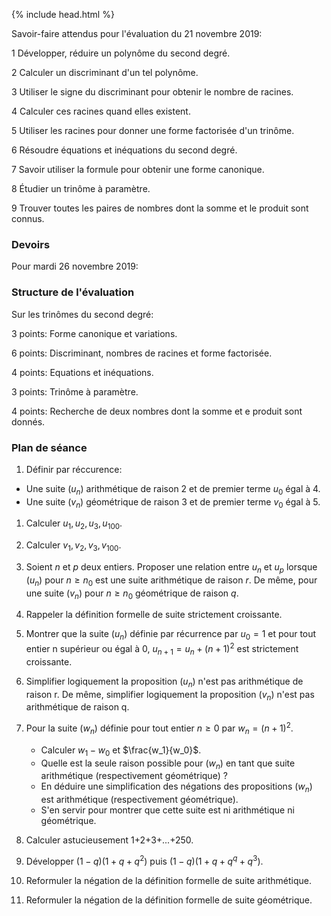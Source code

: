 {% include head.html %}

Savoir-faire attendus pour l'évaluation du 21 novembre 2019:

1 Développer, réduire un polynôme du second degré.

2 Calculer un discriminant d'un tel polynôme.

3 Utiliser le signe du discriminant pour obtenir le nombre de racines.

4 Calculer ces racines quand elles existent.

5 Utiliser les racines pour donner une forme factorisée d'un trinôme.

6 Résoudre équations et inéquations du second degré.

7 Savoir utiliser la formule pour obtenir une forme canonique.

8 Étudier un trinôme à paramètre.

9 Trouver toutes les paires de nombres dont la somme et le produit sont connus.

### Devoirs

Pour mardi 26 novembre 2019: 

### Structure de l'évaluation

Sur les trinômes du second degré:

3 points: Forme canonique et variations.

6 points: Discriminant, nombres de racines et forme factorisée.

4 points: Equations et inéquations.

3 points: Trinôme à paramètre.

4 points: Recherche de deux nombres dont la somme et e produit sont donnés.


### Plan de séance

1. Définir par réccurence:
* Une suite $(u_n)$ arithmétique de raison 2 et de premier terme $u_0$ égal à 4.
* Une suite $(v_n)$ géométrique de raison 3 et de premier terme $v_0$ égal à 5.

1. Calculer $u_1,u_2,u_3,u_{100}$.

1. Calculer $v_1,v_2,v_3,v_{100}$.

1. Soient $n$ et $p$ deux entiers. Proposer une relation entre $u_n$ et $u_p$ lorsque $(u_n)$ pour $n \geq n_0$ est une suite arithmétique de raison $r$. De même, pour une suite $(v_n)$ pour ${n \geq n_0}$ géométrique de raison $q$.

1. Rappeler la définition formelle de suite strictement croissante.

1. Montrer que la suite $(u_n)$ définie par récurrence par $u_0=1$ et pour tout entier n supérieur ou égal à 0, $u_{n+1}= u_n+(n+1)^2$ est strictement croissante.

1. Simplifier logiquement la proposition $(u_n)$ n'est pas arithmétique de raison r. De même, simplifier logiquement la proposition $(v_n)$ n'est pas arithmétique de raison q.

1. Pour la suite $(w_n)$ définie pour tout entier $n \geq 0$ par $w_n=(n+1)^2$. 
   * Calculer $w_1-w_0$ et $\frac{w_1}{w_0}$.
   * Quelle est la seule raison possible pour $(w_n)$ en tant que suite arithmétique (respectivement géométrique) ?
   * En déduire une simplification des négations des propositions $(w_n)$ est arithmétique (respectivement géométrique).
   * S'en servir pour montrer que cette suite est ni arithmétique ni géométrique.

1. Calculer astucieusement 1+2+3+...+250.

1. Développer $(1-q)(1+q+q^2)$ puis $(1-q)(1+q+q^q+q^3)$.


1. Reformuler la négation de la définition formelle de suite arithmétique.

1. Reformuler la négation de la définition formelle de suite géométrique.





